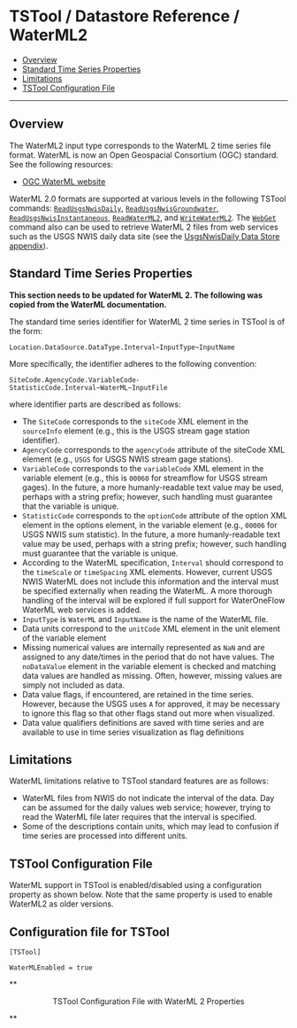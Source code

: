 # TSTool / Datastore Reference / WaterML2 #

* [Overview](#overview)
* [Standard Time Series Properties](#standard-time-series-properties)
* [Limitations](#limitations)
* [TSTool Configuration File](#tstool-configuration-file)

--------------

## Overview ##

The WaterML2 input type corresponds to the WaterML 2 time series file format.
WaterML is now an Open Geospacial Consortium (OGC) standard.  See the following resources:

* [OGC WaterML website](https://www.opengeospatial.org/standards/waterml)

WaterML 2.0 formats are supported at various levels in the following TSTool commands:
[`ReadUsgsNwisDaily`](../../command-ref/ReadUsgsNwisDaily/ReadUsgsNwisDaily.md),
[`ReadUsgsNwisGroundwater`](../../command-ref/ReadUsgsNwisGroundwater/ReadUsgsNwisGroundwater.md),
[`ReadUsgsNwisInstantaneous`](../../command-ref/ReadUsgsNwisInstantaneous/ReadUsgsNwisInstantaneous.md),
[`ReadWaterML2`](../../command-ref/ReadWaterML2/ReadWaterML2.md),
and [`WriteWaterML2`](../../command-ref/WriteWaterML2/WriteWaterML2.md).
The [`WebGet`](../../command-ref/WebGet/WebGet.md) command also can be used to
retrieve WaterML 2 files from web services such as the USGS NWIS daily data site (see the [UsgsNwisDaily Data Store appendix](../USGS-NWIS-Daily/USGS-NWIS-Daily.md)).

## Standard Time Series Properties ##

**This section needs to be updated for WaterML 2.  The following was copied from the WaterML documentation.**

The standard time series identifier for WaterML 2 time series in TSTool is of the form:

```
Location.DataSource.DataType.Interval~InputType~InputName
```

More specifically, the identifier adheres to the following convention:

```
SiteCode.AgencyCode.VariableCode-StatisticCode.Interval~WaterML~InputFile
```

where identifier parts are described as follows:

*   The `SiteCode` corresponds to the `siteCode` XML element in the `sourceInfo` element (e.g., this is the USGS stream gage station identifier).
*   `AgencyCode` corresponds to the `agencyCode` attribute of the siteCode XML element (e.g., `USGS` for USGS NWIS stream gage stations).
*   `VariableCode` corresponds to the `variableCode` XML element in the variable element
    (e.g., this is `00060` for streamflow for USGS stream gages).
    In the future, a more humanly-readable text value may be used, perhaps with a string prefix;
    however, such handling must guarantee that the variable is unique.
*   `StatisticCode` corresponds to the `optionCode` attribute of the option XML element in the options element,
    in the variable element (e.g., `00006` for USGS NWIS sum statistic).
    In the future, a more humanly-readable text value may be used, perhaps with a string prefix;
    however, such handling must guarantee that the variable is unique.
*   According to the WaterML specification, `Interval` should correspond to the `timeScale` or `timeSpacing` XML elements.
    However, current USGS NWIS WaterML does not include this information and the interval
    must be specified externally when reading the WaterML.
    A more thorough handling of the interval will be explored if full support for WaterOneFlow WaterML web services is added.
*   `InputType` is `WaterML` and `InputName` is the name of the WaterML file.
*   Data units correspond to the `unitCode` XML element in the unit element of the variable element
*   Missing numerical values are internally represented as `NaN` and are
    assigned to any date/times in the period that do not have values.
    The `noDataValue` element in the variable element is checked
    and matching data values are handled as missing.
    Often, however, missing values are simply not included as data.
*   Data value flags, if encountered, are retained in the time series.
    However, because the USGS uses `A` for approved, it may be necessary to
    ignore this flag so that other flags stand out more when visualized.
*   Data value qualifiers definitions are saved with time series
    and are available to use in time series visualization as flag definitions

## Limitations ##

WaterML limitations relative to TSTool standard features are as follows:

*   WaterML files from NWIS do not indicate the interval of the data.
    Day can be assumed for the daily values web service; however,
    trying to read the WaterML file later requires that the interval is specified.
*   Some of the descriptions contain units,
    which may lead to confusion if time series are processed into different units.

## TSTool Configuration File ##

WaterML support in TSTool is enabled/disabled using a configuration property as shown below.
Note that the same property is used to enable WaterML2 as older versions.

## Configuration file for TSTool

```
[TSTool]

WaterMLEnabled = true
```
**<p style="text-align: center;">
TSTool Configuration File with WaterML 2 Properties
</p>**
